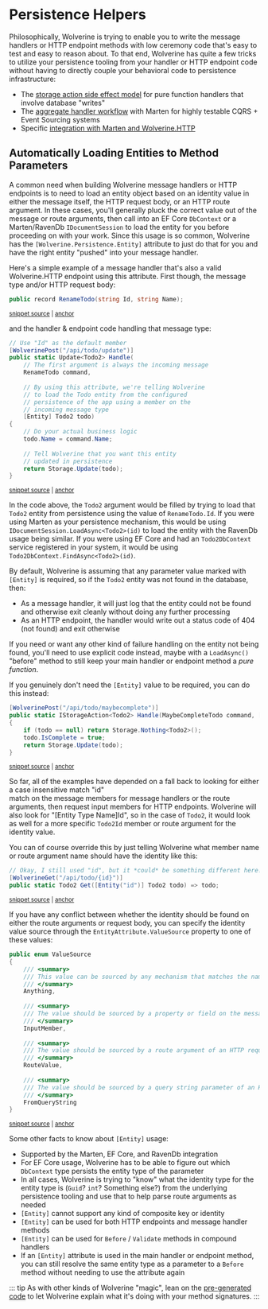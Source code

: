 # Persistence Helpers

Philosophically, Wolverine is trying to enable you to write the message handlers or HTTP endpoint
methods with low ceremony code that's easy to test and easy to reason about. To that end, Wolverine
has quite a few tricks to utilize your persistence tooling from your handler or HTTP endpoint code
without having to directly couple your behavioral code to persistence infrastructure:

* The [storage action side effect model](/guide/handlers/side-effects.html#storage-side-effects) for pure function handlers that involve database "writes"
* The [aggregate handler workflow](/guide/durability/marten/event-sourcing) with Marten for highly testable CQRS + Event Sourcing systems
* Specific [integration with Marten and Wolverine.HTTP](/guide/http/marten)

## Automatically Loading Entities to Method Parameters <Badge type="tip" text="3.6" />

A common need when building Wolverine message handlers or HTTP endpoints is to need to load
an entity object based on an identity value in either the message itself, the HTTP request body, or
an HTTP route argument. In these cases, you'll generally pluck the correct value out of the 
message or route arguments, then call into an EF Core `DbContext` or a Marten/RavenDb `IDocumentSession`
to load the entity for you before proceeding on with your work. Since this usage is so common,
Wolverine has the `[Wolverine.Persistence.Entity]` attribute to just do that for you and have the right entity "pushed" into
your message handler. 

Here's a simple example of a message handler that's also a valid Wolverine.HTTP endpoint using this attribute. First though,
the message type and/or HTTP request body:

<!-- snippet: sample_rename_todo -->
<a id='snippet-sample_rename_todo'></a>
```cs
public record RenameTodo(string Id, string Name);
```
<sup><a href='https://github.com/JasperFx/wolverine/blob/main/src/Http/WolverineWebApi/Todos/Todo2.cs#L23-L27' title='Snippet source file'>snippet source</a> | <a href='#snippet-sample_rename_todo' title='Start of snippet'>anchor</a></sup>
<!-- endSnippet -->

and the handler & endpoint code handling that message type:

<!-- snippet: sample_using_entity_attribute -->
<a id='snippet-sample_using_entity_attribute'></a>
```cs
// Use "Id" as the default member
[WolverinePost("/api/todo/update")]
public static Update<Todo2> Handle(
    // The first argument is always the incoming message
    RenameTodo command, 
    
    // By using this attribute, we're telling Wolverine
    // to load the Todo entity from the configured
    // persistence of the app using a member on the
    // incoming message type
    [Entity] Todo2 todo)
{
    // Do your actual business logic
    todo.Name = command.Name;
    
    // Tell Wolverine that you want this entity
    // updated in persistence
    return Storage.Update(todo);
}
```
<sup><a href='https://github.com/JasperFx/wolverine/blob/main/src/Http/WolverineWebApi/Todos/Todo2.cs#L55-L77' title='Snippet source file'>snippet source</a> | <a href='#snippet-sample_using_entity_attribute' title='Start of snippet'>anchor</a></sup>
<!-- endSnippet -->

In the code above, the `Todo2` argument would be filled by trying to load that `Todo2` entity
from persistence using the value of `RenameTodo.Id`. If you were using Marten as your persistence
mechanism, this would be using `IDocumentSession.LoadAsync<Todo2>(id)` to load the entity with the RavenDb usage being similar. If
you were using EF Core and had an `Todo2DbContext` service registered in your system, it would
be using `Todo2DbContext.FindAsync<Todo2>(id)`. 

By default, Wolverine is assuming that any parameter value marked with `[Entity]` is required, so if the `Todo2` entity was not found in the database, then:

* As a message handler, it will just log that the entity could not be found and otherwise exit cleanly without doing any further processing
* As an HTTP endpoint, the handler would write out a status code of 404 (not found) and exit otherwise

If you need or want any other kind of failure handling on the entity not being found, you'll need to
use explicit code instead, maybe with a `LoadAsync()` "before" method to still keep your main
handler or endpoint method a *pure function*. 

If you genuinely don't need the `[Entity]` value to be required, you can do this instead:

<!-- snippet: sample_using_not_required_entity_attribute -->
<a id='snippet-sample_using_not_required_entity_attribute'></a>
```cs
[WolverinePost("/api/todo/maybecomplete")]
public static IStorageAction<Todo2> Handle(MaybeCompleteTodo command, [Entity(Required = false)] Todo2? todo)
{
    if (todo == null) return Storage.Nothing<Todo2>();
    todo.IsComplete = true;
    return Storage.Update(todo);
}
```
<sup><a href='https://github.com/JasperFx/wolverine/blob/main/src/Http/WolverineWebApi/Todos/Todo2.cs#L144-L154' title='Snippet source file'>snippet source</a> | <a href='#snippet-sample_using_not_required_entity_attribute' title='Start of snippet'>anchor</a></sup>
<!-- endSnippet -->

So far, all of the examples have depended on a fall back to looking for either a case insensitive match "id"  
match on the message members for message handlers or the route arguments, then request input members
for HTTP endpoints. Wolverine will also look for "[Entity Type Name]Id", so in the case of `Todo2`, it would
look as well for a more specific `Todo2Id` member or route argument for the identity value. 

You can of course override this by just telling Wolverine what member name or route argument name
should have the identity like this:

<!-- snippet: sample_specifying_the_exact_route_argument -->
<a id='snippet-sample_specifying_the_exact_route_argument'></a>
```cs
// Okay, I still used "id", but it *could* be something different here!
[WolverineGet("/api/todo/{id}")]
public static Todo2 Get([Entity("id")] Todo2 todo) => todo;
```
<sup><a href='https://github.com/JasperFx/wolverine/blob/main/src/Http/WolverineWebApi/Todos/Todo2.cs#L156-L162' title='Snippet source file'>snippet source</a> | <a href='#snippet-sample_specifying_the_exact_route_argument' title='Start of snippet'>anchor</a></sup>
<!-- endSnippet -->

If you have any conflict between whether the identity should be found on either the route arguments
or request body, you can specify the identity value source through the `EntityAttribute.ValueSource` property
to one of these values:

<!-- snippet: sample_ValueSource -->
<a id='snippet-sample_valuesource'></a>
```cs
public enum ValueSource
{
    /// <summary>
    /// This value can be sourced by any mechanism that matches the name. This is the default.
    /// </summary>
    Anything,
    
    /// <summary>
    /// The value should be sourced by a property or field on the message type or HTTP request type
    /// </summary>
    InputMember,
    
    /// <summary>
    /// The value should be sourced by a route argument of an HTTP request
    /// </summary>
    RouteValue,
    
    /// <summary>
    /// The value should be sourced by a query string parameter of an HTTP request
    /// </summary>
    FromQueryString
}
```
<sup><a href='https://github.com/JasperFx/wolverine/blob/main/src/Wolverine/Attributes/ModifyChainAttribute.cs#L18-L43' title='Snippet source file'>snippet source</a> | <a href='#snippet-sample_valuesource' title='Start of snippet'>anchor</a></sup>
<!-- endSnippet -->

Some other facts to know about `[Entity]` usage:

* Supported by the Marten, EF Core, and RavenDb integration
* For EF Core usage, Wolverine has to be able to figure out which `DbContext` type persists the entity type of the parameter
* In all cases, Wolverine is trying to "know" what the identity type for the entity type is (`Guid`? `int`? Something else?) from the underlying persistence tooling and use that to help parse route arguments as needed
* `[Entity]` cannot support any kind of composite key or identity
* `[Entity]` can be used for both HTTP endpoints and message handler methods
* `[Entity]` can be used for `Before` / `Validate` methods in compound handlers
* If an `[Entity]` attribute is used in the main handler or endpoint method, you can still resolve the same entity type as a parameter to a `Before` method without needing to use the attribute again

::: tip
As with other kinds of Wolverine "magic", lean on the [pre-generated code](/guide/codegen) to let Wolverine explain
what it's doing with your method signatures.
:::
